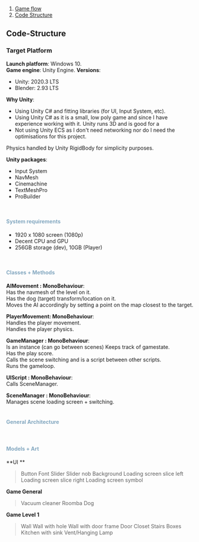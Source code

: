 1. [Game flow](#game-flowchart)
2. [Code Structure](#Code-Structure)

## Code-Structure
### Target Platform
**Launch platform**: Windows 10.  
**Game engine**: Unity Engine. 
**Versions**:
- Unity: 2020.3 LTS
- Blender: 2.93 LTS
  <br>
  
**Why Unity**:
- Using Unity C# and fitting libraries (for UI, Input System, etc).  
- Using Unity C# as it is a small, low poly game and since I have experience working with it. Unity runs 3D and is good for a 
- Not using Unity ECS as I don't need networking nor do I need the optimisations for this project.  

Physics handled by Unity RigidBody for simplicity purposes.

**Unity packages**:
- Input System
- NavMesh
- Cinemachine
- TextMeshPro
- ProBuilder
<br>

<h4 style="color: rgb(132, 168, 192);">System requirements</h4>

- 1920 x 1080 screen (1080p)  
- Decent CPU and GPU  
- 256GB storage (dev), 10GB (Player)  
<br>

<h4 style="color: rgb(132, 168, 192);">Classes + Methods</h4>  

**AIMovement : MonoBehaviour**:  
Has the navmesh of the level on it.  
Has the dog (target) transform/location on it.  
Moves the AI accordingly by setting a point on the map closest to the target.  

**PlayerMovement: MonoBehaviour**:  
Handles the player movement.  
Handles the player physics.  

**GameManager  : MonoBehaviour**:  
Is an instance (can go between scenes)
Keeps track of gamestate.  
Has the play score.  
Calls the scene switching and is a script between other scripts.  
Runs the gameloop.  

**UIScript : MonoBehaviour**:  
Calls SceneManager.  

**SceneManager : MonoBehaviour**:  
Manages scene loading screen + switching.  
<br>  
<h4 style="color: rgb(132, 168, 192);">General Architecture</h4>  
<br>  
<h4 style="color: rgb(132, 168, 192);">Models + Art</h4>  

**UI ** 
>Button
>Font
>Slider
>Slider nob
> Background
> Loading screen slice left
> Loading screen slice right
> Loading screen symbol

**Game General**
> Vacuum cleaner
> Roomba
> Dog

**Game Level 1**
> Wall
> Wall with hole
> Wall with door frame
> Door
> Closet
> Stairs
> Boxes
> Kitchen with sink
> Vent/Hanging Lamp